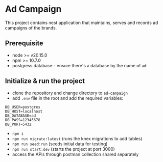 # Ad Campaign

This project contains nest application that maintains, serves and records ad campaigns of the brands.

## Prerequisite

- node >= v20.15.0
- npm >= 10.7.0
- postgress database - ensure there's a database by the name of `ad`

## Initialize & run the project

- clone the repository and change directory to `ad-campaign`
- add `.env` file in the root and add the required variables:

```
DB_USER=postgres
DB_HOST=localhost
DB_DATABASE=ad
DB_PASS=12345678
DB_PORT=5432
```
- `npm i`
- `npm run migrate:latest` (runs the knex migrations to add tables)
- `npm run seed:run` (seeds initial data for testing)
- `npm run start:dev` (starts the project at port 3000)
- access the APIs through postman collection shared separately
